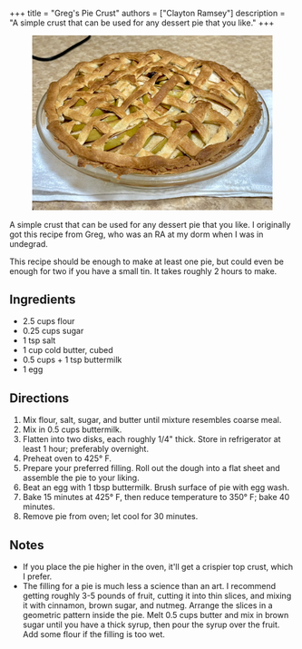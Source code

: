 +++
title = "Greg's Pie Crust"
authors = ["Clayton Ramsey"]
description = "A simple crust that can be used for any dessert pie that you like."
+++

<figure>

![](gregs-pie-crust.jpg)

</figure>

A simple crust that can be used for any dessert pie that you like. I
originally got this recipe from Greg, who was an RA at my dorm when I
was in undegrad.

This recipe should be enough to make at least one pie, but could even be
enough for two if you have a small tin. It takes roughly 2 hours to
make.

## Ingredients

- 2.5 cups flour
- 0.25 cups sugar
- 1 tsp salt
- 1 cup cold butter, cubed
- 0.5 cups + 1 tsp buttermilk
- 1 egg

## Directions

1.  Mix flour, salt, sugar, and butter until mixture resembles coarse
    meal.
2.  Mix in 0.5 cups buttermilk.
3.  Flatten into two disks, each roughly 1/4\" thick. Store in
    refrigerator at least 1 hour; preferably overnight.
4.  Preheat oven to 425° F.
5.  Prepare your preferred filling. Roll out the dough into a flat sheet
    and assemble the pie to your liking.
6.  Beat an egg with 1 tbsp buttermilk. Brush surface of pie with egg
    wash.
7.  Bake 15 minutes at 425° F, then reduce temperature to 350° F; bake
    40 minutes.
8.  Remove pie from oven; let cool for 30 minutes.

## Notes

- If you place the pie higher in the oven, it\'ll get a crispier top
  crust, which I prefer.
- The filling for a pie is much less a science than an art. I
  recommend getting roughly 3-5 pounds of fruit, cutting it into thin
  slices, and mixing it with cinnamon, brown sugar, and nutmeg.
  Arrange the slices in a geometric pattern inside the pie. Melt 0.5
  cups butter and mix in brown sugar until you have a thick syrup,
  then pour the syrup over the fruit.
  Add some flour if the filling is too wet.
